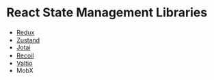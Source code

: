 # React State Management Libraries

- [Redux](./redux/README.md)　
- [Zustand](./zustand/README.md)
- [Jotai](./jotai/README.md)
- [Recoil](./recoil/README.md)　
- [Valtio](./valtio/README.md)
- MobX
